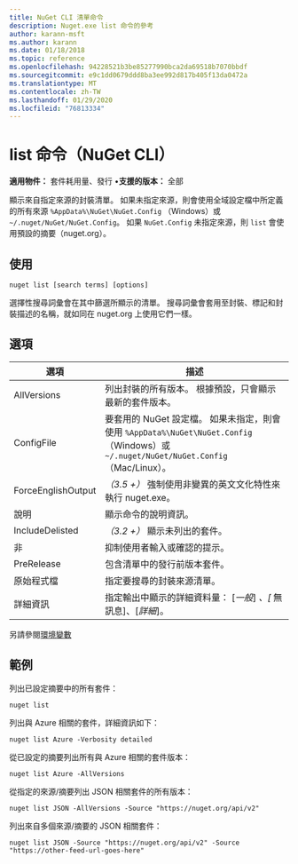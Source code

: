 ```yaml
---
title: NuGet CLI 清單命令
description: Nuget.exe list 命令的參考
author: karann-msft
ms.author: karann
ms.date: 01/18/2018
ms.topic: reference
ms.openlocfilehash: 94228521b3be85277990bca2da69518b7070bbdf
ms.sourcegitcommit: e9c1dd0679ddd8ba3ee992d817b405f13da0472a
ms.translationtype: MT
ms.contentlocale: zh-TW
ms.lasthandoff: 01/29/2020
ms.locfileid: "76813334"
---
```

# <a name="list-command-nuget-cli"></a>list 命令（NuGet CLI）

**適用物件：** 套件耗用量、發行 &bullet;**支援的版本：** 全部

顯示來自指定來源的封裝清單。 如果未指定來源，則會使用全域設定檔中所定義的所有來源 `%AppData%\NuGet\NuGet.Config` （Windows）或 `~/.nuget/NuGet/NuGet.Config`。 如果 `NuGet.Config` 未指定來源，則 `list` 會使用預設的摘要（nuget.org）。

## <a name="usage"></a>使用

```cli
nuget list [search terms] [options]
```

選擇性搜尋詞彙會在其中篩選所顯示的清單。 搜尋詞彙會套用至封裝、標記和封裝描述的名稱，就如同在 nuget.org 上使用它們一樣。

## <a name="options"></a>選項

| 選項 | 描述 |
| --- | --- |
| AllVersions | 列出封裝的所有版本。 根據預設，只會顯示最新的套件版本。 |
| ConfigFile | 要套用的 NuGet 設定檔。 如果未指定，則會使用 `%AppData%\NuGet\NuGet.Config` （Windows）或 `~/.nuget/NuGet/NuGet.Config` （Mac/Linux）。|
| ForceEnglishOutput | *（3.5 +）* 強制使用非變異的英文文化特性來執行 nuget.exe。 |
| 說明 | 顯示命令的說明資訊。 |
| IncludeDelisted | *（3.2 +）* 顯示未列出的套件。 |
| 非 | 抑制使用者輸入或確認的提示。 |
| PreRelease | 包含清單中的發行前版本套件。 |
| 原始程式檔 | 指定要搜尋的封裝來源清單。 |
| 詳細資訊 | 指定輸出中顯示的詳細資料量： [*一般*] *、[* 無訊息]、[*詳細*]。 |

另請參閱[環境變數](cli-ref-environment-variables.md)

## <a name="examples"></a>範例

列出已設定摘要中的所有套件：
```
nuget list
```
列出與 Azure 相關的套件，詳細資訊如下：
```
nuget list Azure -Verbosity detailed
```
從已設定的摘要列出所有與 Azure 相關的套件版本：
```
nuget list Azure -AllVersions
```
從指定的來源/摘要列出 JSON 相關套件的所有版本：
```
nuget list JSON -AllVersions -Source "https://nuget.org/api/v2"
```
列出來自多個來源/摘要的 JSON 相關套件：
```
nuget list JSON -Source "https://nuget.org/api/v2" -Source "https://other-feed-url-goes-here"
```

